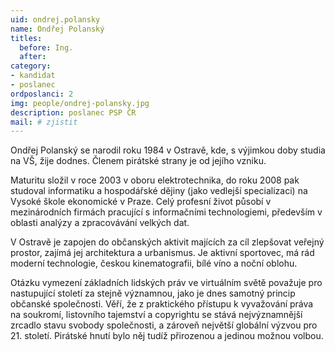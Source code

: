 ```yaml
---
uid: ondrej.polansky
name: Ondřej Polanský
titles:
  before: Ing. 
  after:
category:
- kandidat
- poslanec
ordposlanci: 2
img: people/ondrej-polansky.jpg
description: poslanec PSP ČR
mail: # zjistit
---
```


Ondřej Polanský se narodil roku 1984 v Ostravě, kde, s výjimkou doby studia na VŠ, žije dodnes. Členem pirátské strany je od jejího vzniku.

Maturitu složil v roce 2003 v oboru elektrotechnika, do roku 2008 pak studoval informatiku a hospodářské dějiny (jako vedlejší specializaci) na Vysoké škole ekonomické v Praze. Celý profesní život působí v mezinárodních firmách pracující s informačními technologiemi, především v oblasti analýzy a zpracovávání velkých dat.

V Ostravě je zapojen do občanských aktivit majících za cíl zlepšovat veřejný prostor, zajímá jej architektura a urbanismus. Je aktivní sportovec, má rád moderní technologie, českou kinematografii, bílé víno a noční oblohu.

Otázku vymezení základních lidských práv ve virtuálním světě považuje pro nastupující století za stejně významnou, jako je dnes samotný princip občanské společnosti. Věří, že z praktického přístupu k vyvažování práva na soukromí, listovního tajemství a copyrightu se stává nejvýznamnější zrcadlo stavu svobody společnosti, a zároveň největší globální výzvou pro 21. století. Pirátské hnutí bylo něj tudíž přirozenou a jedinou možnou volbou. 
